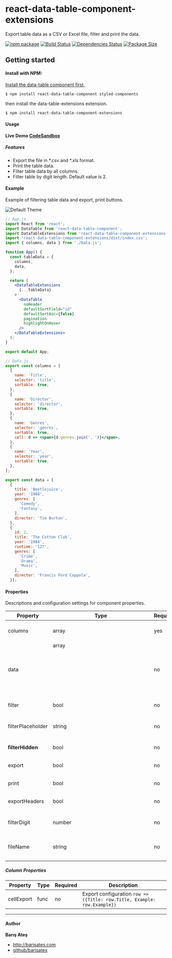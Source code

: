 # react-data-table-component-extensions
Export table data as a CSV or Excel file, filter and print the data.

[![npm package][npm-image]][npm-url]
[![Build Status][travis-image]][travis-url]
[![Dependencies Status][david-image]][david-url]
[![Package Size][bundlephobia-image]][bundlephobia-url]

## Getting started

#### Install with NPM:

[Install the data-table component first,](https://github.com/jbetancur/react-data-table-component "Install the data-table component first.")
```
$ npm install react-data-table-component styled-components
```

then install the data-table-extensions extension.
```
$ npm install react-data-table-component-extensions
```

#### Usage

**Live Demo [CodeSandbox](https://codesandbox.io/s/data-table-extensions-qxpv4?fontsize=14 "CodeSandbox")**


##### Features
- Export the file in \*.csv and \*.xls format.
- Print the table data.
- Filter table data by all columns.
- Filter table by digit length. Default value is 2.

#### Example
Example of filtering table data and export, print buttons.

![Default Theme](http://barisates.com/git/dt/extensions.jpg?h "Example")

```jsx
// App.js
import React from 'react';
import DataTable from 'react-data-table-component';
import DataTableExtensions from 'react-data-table-component-extensions';
import 'react-data-table-component-extensions/dist/index.css';
import { columns, data } from './Data.js';

function App() {
  const tableData = {
    columns,
    data,
  };

  return (
    <DataTableExtensions
      {...tableData}
    >
      <DataTable
        noHeader
        defaultSortField="id"
        defaultSortAsc={false}
        pagination
        highlightOnHover
      />
    </DataTableExtensions>
  );
}

export default App;
```
```jsx
// Data.js
export const columns = [
  {
    name: 'Title',
    selector: 'title',
    sortable: true,
  },
  {
    name: 'Director',
    selector: 'director',
    sortable: true,
  },
  {
    name: 'Genres',
    selector: 'genres',
    sortable: true,
    cell: d => <span>{d.genres.join(', ')}</span>,
  },
  {
    name: 'Year',
    selector: 'year',
    sortable: true,
  },
];

export const data = [
  {
    title: 'Beetlejuice',
    year: '1988',
    genres: [
      'Comedy',
      'Fantasy',
    ],
    director: 'Tim Burton',
  },
  {
    id: 2,
    title: 'The Cotton Club',
    year: '1984',
    runtime: '127',
    genres: [
      'Crime',
      'Drama',
      'Music',
    ],
    director: 'Francis Ford Coppola',
  }];
```
#### Properties

Descriptions and configuration settings for component properties.

| Property | Type | Required | Default | Description |
|--------------------------|---------------------|----------|---------|-------------------------------------------------------------------------------------------------------------------------------------------------------------------------------------------------|
| columns | array<Columns> | yes | [ ] | Table column configuration |
| data | array<Object> | no | [ ] | Table data |
| filter | bool | no | true | Enable input filter |
| filterPlaceholder | string | no | Filter Table | Default placeholder for the filter field |
| **filterHidden** | bool | no | true | Filter hidden fields |
| export | bool | no | true | Enable export button |
| print | bool | no | true | Enable print button |
| exportHeaders | bool | no | false | Exports data with table headers |
| filterDigit | number | no | 2 | Number of digts to use in search. |
| fileName | string | no | document.title | Set exported csv and excel file name |


##### Column Properties
| Property | Type | Required | Description |
|--------------------------|---------------------|----------|-------------------------------------------------------------------------------------------------------------------------------------------------------------------------------------------------|
| cellExport | func | no | Export configuration `row => ({Title: row.Title, Example: row.Example})` |
------------
#### Author

**Barış Ateş**
 - http://barisates.com
 - [github/barisates](https://github.com/barisates "github/barisates")

[npm-image]:https://img.shields.io/npm/v/react-data-table-component-extensions.svg
[npm-url]:https://www.npmjs.com/package/react-data-table-component-extensions
[travis-image]:https://travis-ci.org/barisates/react-data-table-component-extensions.svg?branch=master
[travis-url]:https://travis-ci.org/barisates/react-data-table-component-extensions
[david-image]:https://david-dm.org/barisates/react-data-table-component-extensions.svg
[david-url]:https://david-dm.org/barisates/react-data-table-component-extensions
[bundlephobia-image]:https://badgen.net/bundlephobia/minzip/react-data-table-component-extensions
[bundlephobia-url]:https://bundlephobia.com/result?p=react-data-table-component-extensions
